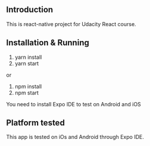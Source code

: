 ## Introduction
This is react-native project for Udacity React course.

## Installation & Running

1. yarn install
2. yarn start

or 

1. npm install 
2. npm start

You need to install Expo IDE to test on Android and iOS

## Platform tested
This app is tested on iOs and Android through Expo IDE.

